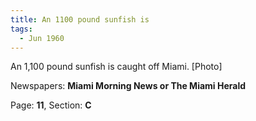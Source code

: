 ```yaml
---  
title: An 1100 pound sunfish is  
tags:  
  - Jun 1960  
---  
```

  
An 1,100 pound sunfish is caught off Miami. [Photo]  
  
Newspapers: **Miami Morning News or The Miami Herald**  
  
Page: **11**, Section: **C** 
